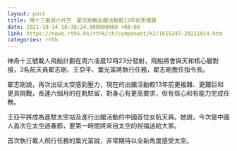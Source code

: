 ```yaml
---
layout: post
title: 神十三擬周六升空　翟志剛稱出艙活動較13年前更複雜
date: 2021-10-14 18:38:24.000000000 +08:00
link: https://news.rthk.hk/rthk/ch/component/k2/1615247-20211014.htm
categories: rthk
---
```


神舟十三號載人飛船計劃在周六凌晨12時23分發射，飛船將會與天和核心艙對接，3名航天員翟志剛、王亞平、葉光富將執行任務，翟志剛擔任指令長。

翟志剛說，再次出征太空感到壓力，現在的出艙活動較13年前更複雜、更艱巨和更具挑戰，長達六個月的在軌駐留，對身心有更高要求，但有信心和有能力完成任務。 

王亞平將成為進駐太空站及進行出艙活動的中國首位女航天員。她說，今次是中國人首次在太空過春節，要第一時間將來自太空的祝福送給大家。

首次執行載人飛行任務的葉光富說，非常期待以全新角度感受太空。
